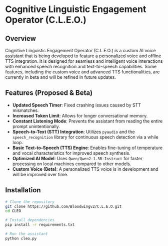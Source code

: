 # Cognitive Linguistic Engagement Operator (C.L.E.O.)

## Overview
Cognitive Linguistic Engagement Operator (C.L.E.O.) is a custom AI voice assistant that is being developed to feature a personalized voice and offline TTS integration. It is designed for seamless and intelligent voice interactions with enhanced speech recognition and text-to-speech capabilities. Some features, including the custom voice and advanced TTS functionalities, are currently in beta and will be refined in future updates.

## Features (Proposed & Beta)
- **Updated Speech Timer**: Fixed crashing issues caused by STT mismatches.
- **Increased Token Limit**: Allows for longer conversational memory.
- **Constant Listening Mode**: Prevents the assistant from reading the entire prompt unintentionally.
- **Speech-to-Text (STT) Integration**: Utilizes `pyaudio` and the `speech_recognition` library for continuous speech detection via a while loop.
- **Basic Text-to-Speech (TTS) Engine**: Enables fine-tuning of temperature and vocal characteristics for improved speech synthesis.
- **Optimized AI Model**: Uses `Qwen/Qwen2-1.5B-Instruct` for faster processing on local machines compared to other models.
- **Custom Voice (Beta)**: A personalized TTS voice is in development and will be improved over time.

## Installation

```sh
# Clone the repository
git clone https://github.com/Bloodwingv2/C.L.E.O.git
cd CLEO

# Install dependencies
pip install -r requirements.txt

# Run the assistant
python cleo.py

